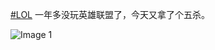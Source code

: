 [#LOL](https://e5n.cc/tags/LOL) 一年多没玩英雄联盟了，今天又拿了个五杀。

![Image 1](https://files.e5n.cc/media_attachments/files/115/049/599/185/490/956/original/630846130e79b907.jpg)